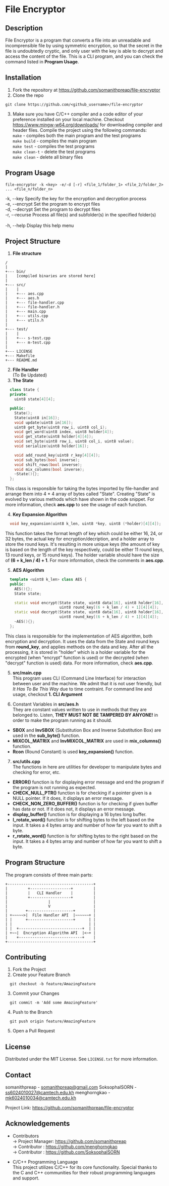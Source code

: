 # File Encryptor

## Description
File Encryptor is a program that converts a file into an unreadable and incomprensible file by using symmetric encryption, so that the secret in the file is undoubtedly cryptic, and only user with the key is able to decrypt and access the content of the file. This is a CLI program, and you can check the command listed in **Program Usage**.

## Installation
1. Fork the repository at https://github.com/somanithpreap/file-encryptor
2. Clone the repo
```
git clone https://github.com/<github_username>/file-encryptor
```
3. Make sure you have C/C++ compiler and a code editor of your preference installed on your local machine. Checkout https://www.mingw-w64.org/downloads/ for downloading compiler and header files. Compile the project using the following commands: <br>
  `make` - compiles both the main program and the test programs <br>
  `make build` - compiles the main program <br>
  `make test` - compiles the test programs <br>
  `make clean-t` - delete the test programs <br>
  `make clean` - delete all binary files

## Program Usage
```
file-encryptor -k <key> -e/-d [-r] <file_1/folder_1> <file_2/folder_2> ... <file_n/folder_n>
```
-k, --key      Specify the key for the encryption and decryption process <br>
-e, --encrypt  Set the program to encrypt files <br>
-d, --decrypt  Set the program to decrypt files <br>
-r, --recurse  Process all file(s) and subfolder(s) in the specified folder(s) <br>
<br>
-h, --help     Display this help menu <br>

## Project Structure
1. **File structure**
```
/
|
+--- bin/
|    [compiled binaries are stored here]
|
+--- src/
|    |
|    +--- aes.cpp
|    +--- aes.h
|    +--- file-handler.cpp
|    +--- file-handler.h
|    +--- main.cpp
|    +--- utils.cpp
|    +--- utils.h
|
+--- test/
|    |
|    +--- s-test.cpp
|    +--- m-test.cpp
|
+--- LICENSE
+--- Makefile
+--- README.md
```
2. **File Handler** <br>
  (To Be Updated)
3. **The State**
```cpp
  class State {
  private:
    uint8 state[4][4];

  public:
    State();
    State(uint8 in[16]);
    void update(uint8 in[16]);
    uint8 get_byte(uint8 row_i, uint8 col_i);
    void get_word(uint8 index, uint8 holder[4]);
    void get_state(uint8 holder[4][4]);
    void set_byte(uint8 row_i, uint8 col_i, uint8 value);
    void serialize(uint8 holder[16]);

    void add_round_key(uint8 r_key[4][4]);
    void sub_bytes(bool inverse);
    void shift_rows(bool inverse);
    void mix_columns(bool inverse);
    ~State(){};
  };
```
  This class is responsible for taking the bytes imported by file-handler and arrange them into 4 * 4 array of bytes called "State". Creating "State" is evolved by various methods which have shown in the code snippet. For more information, check **aes.cpp** to see the usage of each function.

4. **Key Expansion Algorithm**
```cpp
  void key_expansion(uint8 k_len, uint8 *key, uint8 (*holder)[4][4]);
```
  This function takes the format length of key which could be either 16, 24, or 32 bytes, the actual key for encryption/decription, and a holder array to store the round keys. It's resulting in more unique keys (the amount of key is based on the length of the key respectively, could be either 11 round keys, 13 round keys, or 15 round keys). The holder variable should have the size of **(6 + k_len / 4) + 1**. For more information, check the comments in **aes.cpp**.

5. **AES Algorithm**
```cpp
  template <uint8 k_len> class AES {
  public:
    AES(){};
    State state;

    static void encrypt(State state, uint8 data[16], uint8 holder[16],
                        uint8 round_key[(6 + k_len / 4) + 1][4][4]);
    static void decrypt(State state, uint8 data[16], uint8 holder[16],
                        uint8 round_key[(6 + k_len / 4) + 1][4][4]);
    ~AES(){};
  };
```
  This class is responsible for the implementation of AES algorithm, both encryption and decryption. It uses the data from the State and round keys from **round_key**, and applies methods on the data and key. After all the processing, it is stored in "holder" which is a holder variable for the encrypted (when "encrypt" function is used) or the decrypted (when "decrypt" function is used) data. For more information, check **aes.cpp**.

5. **src/main.cpp** <br>
  This program uses CLI (Command Line Interface) for interaction between user and the machine. We admit that it is not user friendly, but *It Has To Be This Way* due to time contraint. For command line and usage, checkout **1. CLI Argument**

6. Constant Variables in **src/aes.h** <br>
  They are constant values written to use in methods that they are belonged to. Listen, **THEY MUST NOT BE TAMPERED BY ANYONE!** in order to make the program running as it should.
  - **SBOX** and **InvSBOX** (Substitution Box and Inverse Substitution Box) are used in the **sub_byte()** function.
  - **MIXCOL_MATRIX** and **InvMIXCOL_MATRIX** are used in **mix_columns()** function.
  - **Rcon** (Round Constant) is used **key_expansion()** function.

7. **src/utils.cpp** <br>
  The functions in here are utilities for developer to manipulate bytes and checking for error, etc.
  - **ERROR()** function is for displaying error message and end the program if the program is not running as expected.
  - **CHECK_NULL_PTR()** function is for checking if a pointer given is a NULL pointer. If it does, it displays an error message.
  - **CHECK_NON_ZERO_BUFFER()** function is for checking if given buffer has data or not. If it does not, it displays an error message.
  - **display_buffer()** function is for displaying a 16 bytes long buffer.
  - **l_rotate_word()** function is for shifting bytes to the left based on the input. It takes a 4 bytes array and number of how far you want to shift a byte.
  - **r_rotate_word()** function is for shifting bytes to the right based on the input. It takes a 4 bytes array and number of how far you want to shift a byte.

## Program Structure
The program consists of three main parts:
```
+--------------------------------------+
|         +------------------+         |
|         |   CLI Handler    |         |
|         +------------------+         |
|                  |                   |
|                  V                   |
|        +--------------------+        |
| +~~~~~>|  File Handler API  |~~~~~~+ |
| |      +--------------------+      | |
| |                                  | |
| |  +----------------------------+  | |
| +~~|  Encryption Algorithm API  |<~+ |
|    +----------------------------+    |
+--------------------------------------+
```

## Contributing
  1. Fork the Project
  2. Create your Feature Branch
  ```
    git checkout -b feature/AmazingFeature
  ```
  3. Commit your Changes
  ```
    git commit -m 'Add some AmazingFeature'
  ```
  4. Push to the Branch
  ```
    git push origin feature/AmazingFeature
  ```
  5. Open a Pull Request

## License
  Distributed under the MIT License. See `LICENSE.txt` for more information.

## Contact
  somanithpreap - somanithpreap@gmail.com
  SoksophalSORN - ss6024010027@camtech.edu.kh
  menghorngkao -  mk6024010034@camtech.edu.kh

  Project Link: https://github.com/somanithpreap/file-encryptor

## Acknowledgements
  - Contributors<br>
  -> Project Manager: https://github.com/somanithpreap <br>
  -> Contributor : https://github.com/menghorngkao <br>
  -> Contributor : https://github.com/SoksophalSORN

  - C/C++ Programming Language <br>
    This project utilizes C/C++ for its core functionality. Special thanks to the C and C++ communities for their robust programming languages and support.
